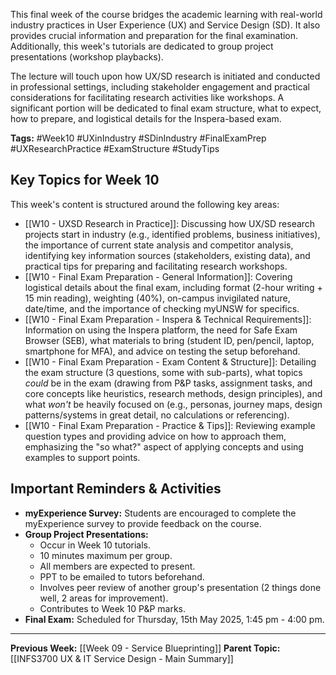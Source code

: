 This final week of the course bridges the academic learning with real-world industry practices in User Experience (UX) and Service Design (SD). It also provides crucial information and preparation for the final examination. Additionally, this week's tutorials are dedicated to group project presentations (workshop playbacks).

The lecture will touch upon how UX/SD research is initiated and conducted in professional settings, including stakeholder engagement and practical considerations for facilitating research activities like workshops. A significant portion will be dedicated to final exam structure, what to expect, how to prepare, and logistical details for the Inspera-based exam.

**Tags:** #Week10 #UXinIndustry #SDinIndustry #FinalExamPrep #UXResearchPractice #ExamStructure #StudyTips

## Key Topics for Week 10

This week's content is structured around the following key areas:

* [[W10 - UXSD Research in Practice]]: Discussing how UX/SD research projects start in industry (e.g., identified problems, business initiatives), the importance of current state analysis and competitor analysis, identifying key information sources (stakeholders, existing data), and practical tips for preparing and facilitating research workshops.
* [[W10 - Final Exam Preparation - General Information]]: Covering logistical details about the final exam, including format (2-hour writing + 15 min reading), weighting (40%), on-campus invigilated nature, date/time, and the importance of checking myUNSW for specifics.
* [[W10 - Final Exam Preparation - Inspera & Technical Requirements]]: Information on using the Inspera platform, the need for Safe Exam Browser (SEB), what materials to bring (student ID, pen/pencil, laptop, smartphone for MFA), and advice on testing the setup beforehand.
* [[W10 - Final Exam Preparation - Exam Content & Structure]]: Detailing the exam structure (3 questions, some with sub-parts), what topics *could* be in the exam (drawing from P&P tasks, assignment tasks, and core concepts like heuristics, research methods, design principles), and what *won't* be heavily focused on (e.g., personas, journey maps, design patterns/systems in great detail, no calculations or referencing).
* [[W10 - Final Exam Preparation - Practice & Tips]]: Reviewing example question types and providing advice on how to approach them, emphasizing the "so what?" aspect of applying concepts and using examples to support points.

## Important Reminders & Activities
* **myExperience Survey:** Students are encouraged to complete the myExperience survey to provide feedback on the course.
* **Group Project Presentations:**
    * Occur in Week 10 tutorials.
    * 10 minutes maximum per group.
    * All members are expected to present.
    * PPT to be emailed to tutors beforehand.
    * Involves peer review of another group's presentation (2 things done well, 2 areas for improvement).
    * Contributes to Week 10 P&P marks.
* **Final Exam:** Scheduled for Thursday, 15th May 2025, 1:45 pm - 4:00 pm.

---
**Previous Week:** [[Week 09 - Service Blueprinting]]
**Parent Topic:** [[INFS3700 UX & IT Service Design - Main Summary]]